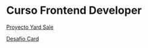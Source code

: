 # Curso Frontend Developer


[Proyecto Yard Sale](https://github.com/PikyR/cursoFrontendDeveloper/blob/main/yardSale/README.md)

[Desafio Card](https://github.com/PikyR/cursoFrontendDeveloper/blob/main/desafioCard/README.md)
